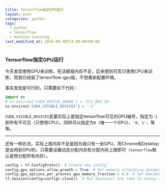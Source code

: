 ```yaml
---
title: Tensorflow指定GPU运行
layout: post
categories: python
tags:
  - python
  - tensorflow
  - machine-learning
last_modified_at: 2018-09-30T14:20:00+08:00
---
```

### Tensorflow指定GPU运行
今天发现使用GPU来训练，死活都报内存不足，后来想到可否只使用CPU来训练，而我已经装了tensorflow-gpu版，不想重新配置环境。


事实发现是可行的，只需要如下代码：
```python
import os
# os.environ['CUDA_DEVICE_ORDER'] = 'PCI_BUS_ID'
os.environ['CUDA_VISIBLE_DEVICES'] = '-1'
```
`CUDA_VISIBLE_DEVICES`变量实际上是指定tensorflow可见的GPU编号，指定为`-1`即所有不可见（只使用CPU）。同样可以指定为`0`（唯一一个GPU）、`'0, 1'`、等等。

---
还有一种办法，实际上报内存不足是因为我只有一张GPU，而Chrome和Desktop是会用到GPU的，只需要设置动态分配内存和分配内存上限即可（`tensorflow`默认是预分配所有内存）。
```python
config = tf.ConfigProto()  # Create new config
config.gpu_options.allow_growth = True  # Set memory allocating dynamically
config.gpu_options.per_process_gpu_memory_fraction = 0.9  # Set maximum memory allocation to 90%
tf.Session(config=config).close()  # Run Session() one time to convey config into tf
```